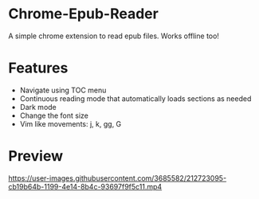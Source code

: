 # Chrome-Epub-Reader

A simple chrome extension to read epub files. Works offline too!

# Features
- Navigate using TOC menu
- Continuous reading mode that automatically loads sections as needed
- Dark mode
- Change the font size
- Vim like movements: j, k, gg, G

# Preview

https://user-images.githubusercontent.com/3685582/212723095-cb19b64b-1199-4e14-8b4c-93697f9f5c11.mp4

